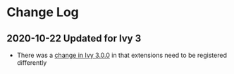 # Change Log

## 2020-10-22 Updated for Ivy 3

* There was a [change in Ivy 3.0.0](http://dmulholl.com/docs/ivy/dev/changelog.html#id-3-0-0) in that extensions need to be registered differently